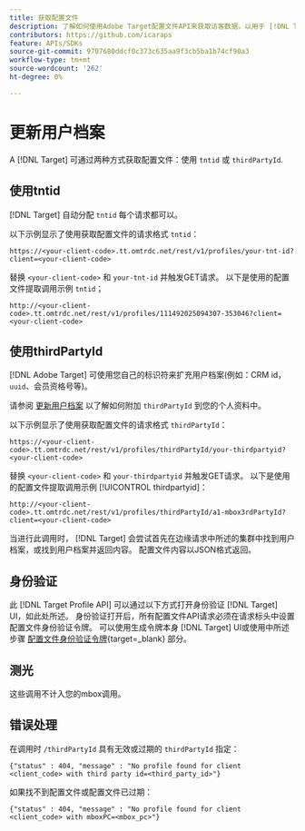 ```yaml
---
title: 获取配置文件
description: 了解如何使用Adobe Target配置文件API来获取访客数据，以用于 [!DNL Target].
contributors: https://github.com/icaraps
feature: APIs/SDKs
source-git-commit: 9707680ddcf0c373c635aa9f3cb5ba1b74cf90a3
workflow-type: tm+mt
source-wordcount: '262'
ht-degree: 0%

---
```


# 更新用户档案

A [!DNL Target] 可通过两种方式获取配置文件：使用 `tntid` 或 `thirdPartyId`.

## 使用tntid

[!DNL Target] 自动分配 `tntid` 每个请求都可以。

以下示例显示了使用获取配置文件的请求格式 `tntid`：

```
https://<your-client-code>.tt.omtrdc.net/rest/v1/profiles/your-tnt-id?client=<your-client-code>
```

替换 `<your-client-code>` 和 `your-tnt-id` 并触发GET请求。 以下是使用的配置文件提取调用示例 `tntid`；

```
http://<your-client-code>.tt.omtrdc.net/rest/v1/profiles/111492025094307-353046?client=<your-client-code>
```

## 使用thirdPartyId

[!DNL Adobe Target] 可使用您自己的标识符来扩充用户档案(例如：CRM id， `uuid`、会员资格号等)。

请参阅 [更新用户档案](/help/dev/administer/profile-api/profile-api-overview.md) 以了解如何附加 `thirdPartyId` 到您的个人资料中。

以下示例显示了使用获取配置文件的请求格式 `thirdPartyId`：

```
https://<your-client-code>.tt.omtrdc.net/rest/v1/profiles/thirdPartyId/your-thirdpartyid?<your-client-code>
```

替换 `<your-client-code>` 和 `your-thirdpartyid` 并触发GET请求。 以下是使用的配置文件提取调用示例 [!UICONTROL thirdpartyid]：

```
http://<your-client-code>.tt.omtrdc.net/rest/v1/profiles/thirdPartyId/a1-mbox3rdPartyId?client=<your-client-code>
```

当进行此调用时， [!DNL Target] 会尝试首先在边缘请求中所述的集群中找到用户档案，或找到用户档案并返回内容。 配置文件内容以JSON格式返回。

## 身份验证

此 [!DNL Target Profile API] 可以通过以下方式打开身份验证 [!DNL Target] UI，如此处所述。 身份验证打开后，所有配置文件API请求必须在请求标头中设置配置文件身份验证令牌。 可以使用生成令牌本身 [!DNL Target] UI或使用中所述步骤 [配置文件身份验证令牌](https://developers.adobetarget.com/api/#authentication-tokens){target=_blank} 部分。

## 测光

这些调用不计入您的mbox调用。

## 错误处理

在调用时 `/thirdPartyId` 具有无效或过期的 `thirdPartyId` 指定：

```
{"status" : 404, "message" : "No profile found for client <client_code> with third party id=<third_party_id>"}
```

如果找不到配置文件或配置文件已过期：

```
{"status" : 404, "message" : "No profile found for client <client_code> with mboxPC=<mbox_pc>"}
```

